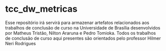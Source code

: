 tcc_dw_metricas
===============

Esse repositório irá servirá para armazenar artefatos relacionados aos trabalhos de conclusão de curso na Universidade de Brasília desenvolvidos por Matheus Tristão, Nilton Araruna e Pedro Tomioka. Todos os trabalhos de conclusão de curso aqui presentes são orientados pelo professor Hilmer Neri Rodrigues
